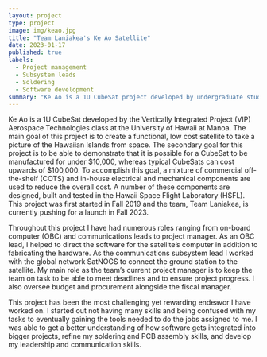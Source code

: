 ```yaml
---
layout: project
type: project
image: img/keao.jpg
title: "Team Laniakea's Ke Ao Satellite"
date: 2023-01-17
published: true
labels:
  - Project management
  - Subsystem leads
  - Soldering
  - Software development
summary: "Ke Ao is a 1U CubeSat project developed by undergraduate students at the University of Hawaii at Manoa."
---
```


Ke Ao is a 1U CubeSat developed by the Vertically Integrated Project (VIP) Aerospace Technologies class at the University of Hawaii at Manoa. The main goal of this project is to create a functional, low cost satellite to take a picture of the Hawaiian Islands from space. The secondary goal for this project is to be able to demonstrate that it is possible for a CubeSat to be manufactured for under $10,000, whereas typical CubeSats can cost upwards of $100,000. To accomplish this goal, a mixture of commercial off-the-shelf (COTS) and in-house electrical and mechanical components are used to reduce the overall cost.  A number of these components are designed, built and tested in the Hawaii Space Flight Laboratory (HSFL). This project was first started in Fall 2019 and the team, Team Laniakea, is currently pushing for a launch in Fall 2023.

Throughout this project I have had numerous roles ranging from on-board computer (OBC) and communications leads to project manager. As an OBC lead, I helped to direct the software for the satellite’s computer in addition to fabricating the hardware. As the communications subsystem lead I worked with the global network SatNOGS to connect the ground station to the satellite. My main role as the team’s current project manager is to keep the team on task to be able to meet deadlines and to ensure project progress. I also oversee budget and procurement alongside the fiscal manager. 

This project has been the most challenging yet rewarding endeavor I have worked on. I started out not having many skills and being confused with my tasks to eventually gaining the tools needed to do the jobs assigned to me. I was able to get a better understanding of how software gets integrated into bigger projects, refine my soldering and PCB assembly skills, and develop my leadership and communication skills.
